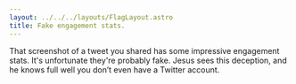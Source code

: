 ```yaml
---
layout: ../../../layouts/FlagLayout.astro
title: Fake engagement stats.
---
```


That screenshot of a tweet you shared has some impressive engagement stats. It's unfortunate they're probably fake. Jesus sees this deception, and he knows full well you don’t even have a Twitter account.